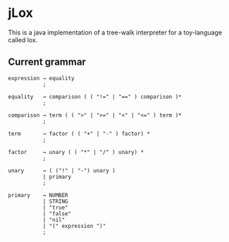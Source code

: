 # jLox

This is a java implementation of a tree-walk interpreter for a toy-language called lox.

## Current grammar
```
expression → equality
           ;

equality   → comparison ( ( "!=" | "==" ) comparison )*
           ;

comparison → term ( ( ">" | ">=" | "<" | "<=" ) term )*
           ;

term       → factor ( ( "+" | "-" ) factor) *
           ;

factor     → unary ( ( "*" | "/" ) unary) *
           ;

unary      → ( ("!" | "-") unary )
           | primary
           ;

primary    → NUMBER 
           | STRING
           | "true"
           | "false" 
           | "nil" 
           | "(" expression ")"
           ;
```